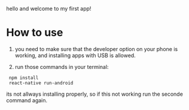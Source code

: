 

hello and welcome to my first app! 

# How to use
1. you need to make sure that the developer option on your phone is working, and installing apps with USB is allowed.

2. run those commands in your terminal: 
```
 npm install 
 react-native run-android
```

its not allways installing properly, so if this not working run the seconde command again.

